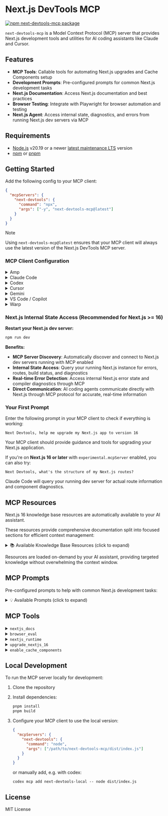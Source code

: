 # Next.js DevTools MCP

[![npm next-devtools-mcp package](https://img.shields.io/npm/v/next-devtools-mcp.svg)](https://npmjs.org/package/next-devtools-mcp)

`next-devtools-mcp` is a Model Context Protocol (MCP) server that provides Next.js development tools and utilities for AI coding assistants like Claude and Cursor.

## Features

- **MCP Tools**: Callable tools for automating Next.js upgrades and Cache Components setup
- **Development Prompts**: Pre-configured prompts for common Next.js development tasks
- **Next.js Documentation**: Access Next.js documentation and best practices
- **Browser Testing**: Integrate with Playwright for browser automation and testing
- **Next.js Agent**: Access internal state, diagnostics, and errors from running Next.js dev servers via MCP

## Requirements

- [Node.js](https://nodejs.org/) v20.19 or a newer [latest maintenance LTS](https://github.com/nodejs/Release#release-schedule) version
- [npm](https://www.npmjs.com/) or [pnpm](https://pnpm.io/)

## Getting Started

Add the following config to your MCP client:

```json
{
  "mcpServers": {
    "next-devtools": {
      "command": "npx",
      "args": ["-y", "next-devtools-mcp@latest"]
    }
  }
}
```

> [!NOTE]
> Using `next-devtools-mcp@latest` ensures that your MCP client will always use the latest version of the Next.js DevTools MCP server.

### MCP Client Configuration

<details>
<summary>Amp</summary>

**Using Amp CLI:**

```bash
amp mcp add next-devtools -- npx next-devtools-mcp@latest
```

**Or configure manually:**

Follow [Amp's MCP documentation](https://ampcode.com/manual#mcp) and apply the standard configuration shown above.

</details>

<details>
<summary>Claude Code</summary>

Use the Claude Code CLI to add the Next.js DevTools MCP server:

```bash
claude mcp add next-devtools npx next-devtools-mcp@latest
```

Alternatively, manually configure Claude by editing your MCP settings file and adding the configuration shown above.

</details>

<details>
<summary>Codex</summary>

**Using Codex CLI:**

```bash
codex mcp add next-devtools -- npx next-devtools-mcp@latest
```

**Or configure manually:**

Follow the MCP setup guide with the standard configuration format:
- Command: `npx`
- Arguments: `-y, next-devtools-mcp@latest`

**Windows 11 Special Configuration:**

Update `.codex/config.toml` with environment variables and increased startup timeout:

```toml
env = { SystemRoot="C:\\Windows", PROGRAMFILES="C:\\Program Files" }
startup_timeout_ms = 20_000
```

</details>

<details>
<summary>Cursor</summary>

**Click the button to install:**

[Install in Cursor](https://cursor.com/en/install-mcp?name=next-devtools&config=eyJjb21tYW5kIjoibnB4IC15IG5leHQtZGV2dG9vbHMtbWNwQGxhdGVzdCJ9)

**Or install manually:**

Go to `Cursor Settings` → `MCP` → `New MCP Server`. Use the config provided above.

</details>

<details>
<summary>Gemini</summary>

**Using Gemini CLI:**

Project-wide installation:
```bash
gemini mcp add next-devtools npx next-devtools-mcp@latest
```

Global installation:
```bash
gemini mcp add -s user next-devtools npx next-devtools-mcp@latest
```

**Or configure manually:**

Follow the MCP setup guide with these parameters:
- Command: `npx`
- Arguments: `-y, next-devtools-mcp@latest`

</details>

<details>
<summary>VS Code / Copilot</summary>

**Using VS Code CLI:**

```bash
code --add-mcp '{"name":"next-devtools","command":"npx","args":["-y","next-devtools-mcp@latest"]}'
```

**Or configure manually:**

Follow the official VS Code MCP server setup guide and add the Next.js DevTools server through VS Code settings.

</details>

<details>
<summary>Warp</summary>

**Using Warp UI:**

Navigate to `Settings | AI | Manage MCP Servers` and select `+ Add` to register a new MCP server with the following configuration:
- Name: `next-devtools`
- Command: `npx`
- Arguments: `-y, next-devtools-mcp@latest`

</details>

### Next.js Internal State Access (Recommended for Next.js >= 16)

**Restart your Next.js dev server:**

```bash
npm run dev
```

**Benefits:**

- **MCP Server Discovery**: Automatically discover and connect to Next.js dev servers running with MCP enabled
- **Internal State Access**: Query your running Next.js instance for errors, routes, build status, and diagnostics
- **Real-time Error Detection**: Access internal Next.js error state and compiler diagnostics through MCP
- **Direct Communication**: AI coding agents communicate directly with Next.js through MCP protocol for accurate, real-time information

### Your First Prompt

Enter the following prompt in your MCP client to check if everything is working:

```
Next Devtools, help me upgrade my Next.js app to version 16
```

Your MCP client should provide guidance and tools for upgrading your Next.js application.

If you're on **Next.js 16 or later** with `experimental.mcpServer` enabled, you can also try:

```
Next Devtools, what's the structure of my Next.js routes?
```

Claude Code will query your running dev server for actual route information and component diagnostics.

## MCP Resources

Next.js 16 knowledge base resources are automatically available to your AI assistant. 

These resources provide comprehensive documentation split into focused sections for efficient context management:

<details>
<summary>📚 Available Knowledge Base Resources (click to expand)</summary>

- **`nextjs16://knowledge/overview`** - Overview and critical errors AI agents make
- **`nextjs16://knowledge/core-mechanics`** - Fundamental paradigm shift and how cacheComponents works
- **`nextjs16://knowledge/public-caches`** - Public cache mechanics with 'use cache'
- **`nextjs16://knowledge/private-caches`** - Private cache patterns with 'use cache: private'
- **`nextjs16://knowledge/runtime-prefetching`** - Runtime prefetch configuration and patterns
- **`nextjs16://knowledge/request-apis`** - Async params, searchParams, cookies, headers APIs
- **`nextjs16://knowledge/cache-invalidation`** - updateTag, revalidateTag, and refresh patterns
- **`nextjs16://knowledge/advanced-patterns`** - cacheLife, cacheTag, draft mode, and more
- **`nextjs16://knowledge/build-behavior`** - Prerendering, resume data cache, and metadata
- **`nextjs16://knowledge/error-patterns`** - Common errors and how to fix them
- **`nextjs16://knowledge/test-patterns`** - E2E patterns from 125+ test fixtures
- **`nextjs16://knowledge/reference`** - API reference, checklists, and comprehensive nuances

</details>

Resources are loaded on-demand by your AI assistant, providing targeted knowledge without overwhelming the context window.

## MCP Prompts

Pre-configured prompts to help with common Next.js development tasks:

<details>
<summary>💡 Available Prompts (click to expand)</summary>

- **`upgrade-nextjs-16`** - Guide for upgrading to Next.js 16
- **`enable-cache-components`** - Enable caching for React components

</details>

## MCP Tools

<details>
<summary><code>nextjs_docs</code></summary>

Search and retrieve Next.js official documentation and knowledge base.

**Capabilities:**
- First searches MCP resources (Next.js 16 knowledge base) for latest information
- Falls back to official Next.js documentation if nothing is found
- Provides access to comprehensive Next.js guides, API references, and best practices
- Smart keyword matching for topics like cache, prefetch, params, cookies, headers, etc.

**Input:**
- `query` (required) - Search query to find relevant Next.js documentation sections
- `category` (optional) - Filter by category: `all`, `getting-started`, `guides`, `api-reference`, `architecture`, `community`

**Output:**
- Relevant documentation sections from Next.js 16 knowledge base (with content preview)
- Links to official Next.js documentation pages

</details>

<details>
<summary><code>browser_eval</code></summary>

Automate and test web applications using Playwright browser automation.

**When to use:**
- Verifying pages in Next.js projects (especially during upgrades or testing)
- Testing user interactions and flows
- Taking screenshots for visual verification
- Detecting runtime errors, hydration issues, and client-side problems
- Capturing browser console errors and warnings

**Important:** For Next.js projects, prioritize using the `nextjs_runtime` tool instead of browser console log forwarding. Only use browser_eval's `console_messages` action as a fallback when `nextjs_runtime` tools are not available.

**Available actions:**
- `start` - Start browser automation (automatically installs if needed)
- `navigate` - Navigate to a URL
- `click` - Click on an element
- `type` - Type text into an element
- `fill_form` - Fill multiple form fields at once
- `evaluate` - Execute JavaScript in browser context
- `screenshot` - Take a screenshot of the page
- `console_messages` - Get browser console messages
- `close` - Close the browser
- `drag` - Perform drag and drop
- `upload_file` - Upload files
- `list_tools` - List all available browser automation tools from the server

**Input:**
- `action` (required) - The action to perform
- `browser` (optional) - Browser to use: `chrome`, `firefox`, `webkit`, `msedge` (default: `chrome`)
- `headless` (optional) - Run browser in headless mode (default: `true`)
- Action-specific parameters (see tool description for details)

**Output:**
- JSON with action result, screenshots (base64), console messages, or error information

</details>

<details>
<summary><code>nextjs_runtime</code></summary>

Discover running MCP servers from Next.js instances and invoke their MCP devtools.

**Requirements:**
- Next.js 16 or later (MCP support added in v16)
- MCP is enabled by default in Next.js 16+

**Input:**
- `action` (required) - Action to perform: `discover_servers`, `list_tools`, `call_tool`
- `port` (optional) - Port number of Next.js dev server (auto-discovers if not provided)
- `toolName` (optional) - Name of the Next.js MCP tool to call (required for `call_tool`)
- `args` (optional) - Arguments object to pass to the tool
- `includeUnverified` (optional) - Include servers even if MCP verification fails

**Output:**
- JSON with discovered servers, available tools, or tool execution results

</details>

<details>
<summary><code>upgrade_nextjs_16</code></summary>

Guides through upgrading Next.js to version 16 with automated codemod execution.

**Capabilities:**
- Runs official Next.js codemod automatically (requires clean git state)
- Handles async API changes (params, searchParams, cookies, headers)
- Migrates configuration changes
- Updates image defaults and optimization
- Fixes parallel routes and dynamic segments
- Handles deprecated API removals
- Provides guidance for React 19 compatibility

**Input:**
- `project_path` (optional) - Path to Next.js project (defaults to current directory)

**Output:**
- Structured JSON with step-by-step upgrade guidance

</details>

<details>
<summary><code>enable_cache_components</code></summary>

Complete Cache Components setup and enablement for Next.js 16 with automated error detection and fixing.

**Capabilities:**
- Pre-flight checks (package manager, Next.js version, configuration)
- Enable Cache Components configuration
- Start dev server with MCP enabled
- Automated route verification and error detection
- Automated error fixing with intelligent boundary setup (Suspense, caching directives, static params)
- Final verification and build testing

**Input:**
- `project_path` (optional) - Path to Next.js project (defaults to current directory)

**Output:**
- Structured JSON with complete setup guidance and phase-by-phase instructions

**Example Usage:**

With Claude Code:
```
Next Devtools, help me enable Cache Components in my Next.js 16 app
```

With other agents or programmatically:
```json
{
  "tool": "enable_cache_components",
  "args": {
    "project_path": "/path/to/project"
  }
}
```

</details>

## Local Development

To run the MCP server locally for development:

1. Clone the repository
2. Install dependencies:
   ```bash
   pnpm install
   pnpm build
   ```
3. Configure your MCP client to use the local version:
   ```json
   {
     "mcpServers": {
       "next-devtools": {
         "command": "node",
         "args": ["/path/to/next-devtools-mcp/dist/index.js"]
       }
     }
   }
   ```

   or manually add, e.g. with codex:
   ```
   codex mcp add next-devtools-local -- node dist/index.js
   ```

## License

MIT License

